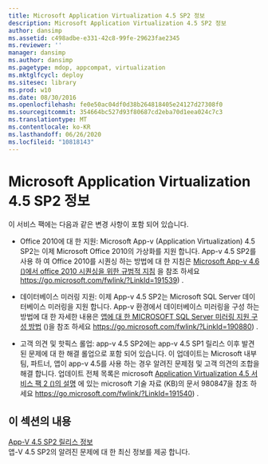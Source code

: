 ```yaml
---
title: Microsoft Application Virtualization 4.5 SP2 정보
description: Microsoft Application Virtualization 4.5 SP2 정보
author: dansimp
ms.assetid: c498adbe-e331-42c8-99fe-29623fae2345
ms.reviewer: ''
manager: dansimp
ms.author: dansimp
ms.pagetype: mdop, appcompat, virtualization
ms.mktglfcycl: deploy
ms.sitesec: library
ms.prod: w10
ms.date: 08/30/2016
ms.openlocfilehash: fe0e50ac04df0d38b264818405e24127d27308f0
ms.sourcegitcommit: 354664bc527d93f80687cd2eba70d1eea024c7c3
ms.translationtype: MT
ms.contentlocale: ko-KR
ms.lasthandoff: 06/26/2020
ms.locfileid: "10818143"
---
```

# Microsoft Application Virtualization 4.5 SP2 정보


이 서비스 팩에는 다음과 같은 변경 사항이 포함 되어 있습니다.

-   Office 2010에 대 한 지원: Microsoft App-v (Application Virtualization) 4.5 SP2는 이제 Microsoft Office 2010의 가상화를 지원 합니다. App-v 4.5 SP2를 사용 하 여 Office 2010를 시퀀싱 하는 방법에 대 한 지침은 [Microsoft App-v 4.6 ()에서 office 2010 시퀀싱을 위한 규범적 지침](https://go.microsoft.com/fwlink/?LinkId=191539) 을 참조 하세요 https://go.microsoft.com/fwlink/?LinkId=191539) .

-   데이터베이스 미러링 지원: 이제 App-v 4.5 SP2는 Microsoft SQL Server 데이터베이스 미러링을 지원 합니다. App-v 환경에서 데이터베이스 미러링을 구성 하는 방법에 대 한 자세한 내용은 [앱에 대 한 MICROSOFT SQL Server 미러링 지원 구성 방법](https://go.microsoft.com/fwlink/?LinkId=190880) ()을 참조 하세요 https://go.microsoft.com/fwlink/?LinkId=190880) .

-   고객 의견 및 핫픽스 롤업: app-v 4.5 SP2에는 app-v 4.5 SP1 릴리스 이후 발견 된 문제에 대 한 해결 롤업으로 포함 되어 있습니다. 이 업데이트는 Microsoft 내부 팀, 파트너, 앱이 app-v 4.5를 사용 하는 경우 알려진 문제점 및 고객 의견의 조합을 해결 합니다. 업데이트 전체 목록은 microsoft [Application Virtualization 4.5 서비스 팩 2 ()의 설명](https://go.microsoft.com/fwlink/?LinkId=191540) 에 있는 microsoft 기술 자료 (KB)의 문서 980847을 참조 하세요 https://go.microsoft.com/fwlink/?LinkId=191540) .

## 이 섹션의 내용


<a href="" id="app-v-4-5-sp2-release-notes"></a>[App-V 4.5 SP2 릴리스 정보](app-v-45-sp2-release-notes.md)  
앱-V 4.5 SP2의 알려진 문제에 대 한 최신 정보를 제공 합니다.

 

 





